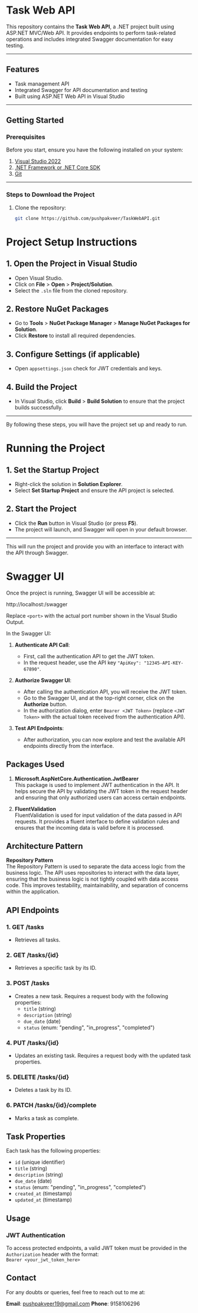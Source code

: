 # Task Web API

This repository contains the **Task Web API**, a .NET project built using ASP.NET MVC/Web API. It provides endpoints to perform task-related operations and includes integrated Swagger documentation for easy testing.

---

## Features
- Task management API
- Integrated Swagger for API documentation and testing
- Built using ASP.NET Web API in Visual Studio

---

## Getting Started

### Prerequisites
Before you start, ensure you have the following installed on your system:
1. [Visual Studio 2022](https://visualstudio.microsoft.com/downloads/)
2. [.NET Framework or .NET Core SDK](https://dotnet.microsoft.com/download)
3. [Git](https://git-scm.com/)

---

### Steps to Download the Project
1. Clone the repository:
   ```bash
   git clone https://github.com/pushpakveer/TaskWebAPI.git


# Project Setup Instructions

## 1. Open the Project in Visual Studio
- Open Visual Studio.
- Click on **File** > **Open** > **Project/Solution**.
- Select the `.sln` file from the cloned repository.

## 2. Restore NuGet Packages
- Go to **Tools** > **NuGet Package Manager** > **Manage NuGet Packages for Solution**.
- Click **Restore** to install all required dependencies.

## 3. Configure Settings (if applicable)
- Open `appsettings.json` check for JWT credentials and keys.

## 4. Build the Project
- In Visual Studio, click **Build** > **Build Solution** to ensure that the project builds successfully.

---

By following these steps, you will have the project set up and ready to run.

# Running the Project

## 1. Set the Startup Project
- Right-click the solution in **Solution Explorer**.
- Select **Set Startup Project** and ensure the API project is selected.

## 2. Start the Project
- Click the **Run** button in Visual Studio (or press **F5**).
- The project will launch, and Swagger will open in your default browser.

---

This will run the project and provide you with an interface to interact with the API through Swagger.

# Swagger UI

Once the project is running, Swagger UI will be accessible at:

http://localhost:<port>/swagger

Replace `<port>` with the actual port number shown in the Visual Studio Output.

In the Swagger UI:

1. **Authenticate API Call**: 
   - First, call the authentication API to get the JWT token.
   - In the request header, use the API key `"ApiKey": "12345-API-KEY-67890"`.
   
2. **Authorize Swagger UI**:
   - After calling the authentication API, you will receive the JWT token.
   - Go to the Swagger UI, and at the top-right corner, click on the **Authorize** button.
   - In the authorization dialog, enter `Bearer <JWT Token>` (replace `<JWT Token>` with the actual token received from the authentication API).

3. **Test API Endpoints**:
   - After authorization, you can now explore and test the available API endpoints directly from the interface.

## Packages Used
1. **Microsoft.AspNetCore.Authentication.JwtBearer**  
   This package is used to implement JWT authentication in the API. It helps secure the API by validating the JWT token in the request header and ensuring that only authorized users can access certain endpoints.

2. **FluentValidation**  
   FluentValidation is used for input validation of the data passed in API requests. It provides a fluent interface to define validation rules and ensures that the incoming data is valid before it is processed.

## Architecture Pattern
**Repository Pattern**  
The Repository Pattern is used to separate the data access logic from the business logic. The API uses repositories to interact with the data layer, ensuring that the business logic is not tightly coupled with data access code. This improves testability, maintainability, and separation of concerns within the application.

## API Endpoints

### 1. **GET /tasks**
   - Retrieves all tasks.

### 2. **GET /tasks/{id}**
   - Retrieves a specific task by its ID.

### 3. **POST /tasks**
   - Creates a new task. Requires a request body with the following properties:
     - `title` (string)
     - `description` (string)
     - `due_date` (date)
     - `status` (enum: "pending", "in_progress", "completed")

### 4. **PUT /tasks/{id}**
   - Updates an existing task. Requires a request body with the updated task properties.

### 5. **DELETE /tasks/{id}**
   - Deletes a task by its ID.

### 6. **PATCH /tasks/{id}/complete**
   - Marks a task as complete.

## Task Properties
Each task has the following properties:
- `id` (unique identifier)
- `title` (string)
- `description` (string)
- `due_date` (date)
- `status` (enum: "pending", "in_progress", "completed")
- `created_at` (timestamp)
- `updated_at` (timestamp)

## Usage

### JWT Authentication
To access protected endpoints, a valid JWT token must be provided in the `Authorization` header with the format:  
`Bearer <your_jwt_token_here>`

## Contact

For any doubts or queries, feel free to reach out to me at:

**Email**: pushpakveer19@gmail.com 
**Phone**: 9158106296




